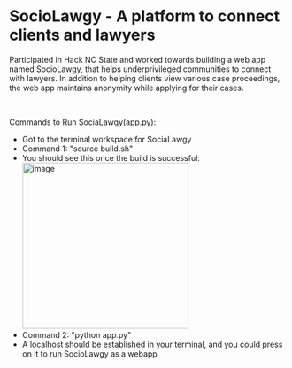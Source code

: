 # SocioLawgy - A platform to connect clients and lawyers
Participated in Hack NC State and worked towards building a web app named SocioLawgy, that helps underprivileged communities to connect with lawyers. In addition to helping clients view various case proceedings, the web app maintains anonymity while applying for their cases.

<br>

Commands to Run SociaLawgy(app.py):
- Got to the terminal workspace for SociaLawgy
- Command 1: "source build.sh"
- You should see this once the build is successful:
<br>  <img width="300" alt="image" src="https://github.com/Tanmay-Soni/HackNCState_24/assets/73430591/db4a51ad-5df8-4969-8479-576ec4d4988f">
- Command 2: "python app.py"
- A localhost should be established in your terminal, and you could press on it to run SocioLawgy as a webapp
